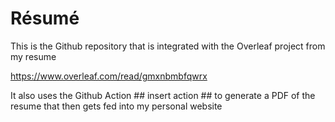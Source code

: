 # Résumé

This is the Github repository that is integrated with the Overleaf project from my resume

https://www.overleaf.com/read/gmxnbmbfqwrx

It also uses the Github Action ## insert action ## to generate a PDF of the resume that then gets fed into my personal website
